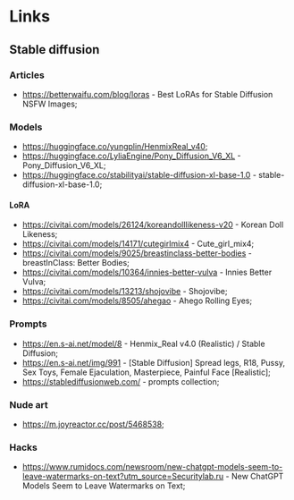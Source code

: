 # Links

## Stable diffusion

### Articles

- https://betterwaifu.com/blog/loras - Best LoRAs for Stable Diffusion NSFW Images;

### Models

- https://huggingface.co/yungplin/HenmixReal_v40;
- https://huggingface.co/LyliaEngine/Pony_Diffusion_V6_XL - Pony_Diffusion_V6_XL;
- https://huggingface.co/stabilityai/stable-diffusion-xl-base-1.0 - stable-diffusion-xl-base-1.0;

#### LoRA

- https://civitai.com/models/26124/koreandolllikeness-v20 - Korean Doll Likeness;
- https://civitai.com/models/14171/cutegirlmix4 - Cute_girl_mix4;
- https://civitai.com/models/9025/breastinclass-better-bodies - breastInClass: Better Bodies;
- https://civitai.com/models/10364/innies-better-vulva - Innies Better Vulva;
- https://civitai.com/models/13213/shojovibe - Shojovibe;
- https://civitai.com/models/8505/ahegao - Ahego Rolling Eyes;

### Prompts

- https://en.s-ai.net/model/8 - Henmix_Real v4.0 (Realistic) / Stable Diffusion;
- https://en.s-ai.net/img/991 - [Stable Diffusion] Spread legs, R18, Pussy, Sex Toys, Female Ejaculation, Masterpiece, Painful Face [Realistic];
- https://stablediffusionweb.com/ - prompts collection;

### Nude art

- https://m.joyreactor.cc/post/5468538;

### Hacks

- https://www.rumidocs.com/newsroom/new-chatgpt-models-seem-to-leave-watermarks-on-text?utm_source=Securitylab.ru - New ChatGPT Models Seem to Leave Watermarks on Text;